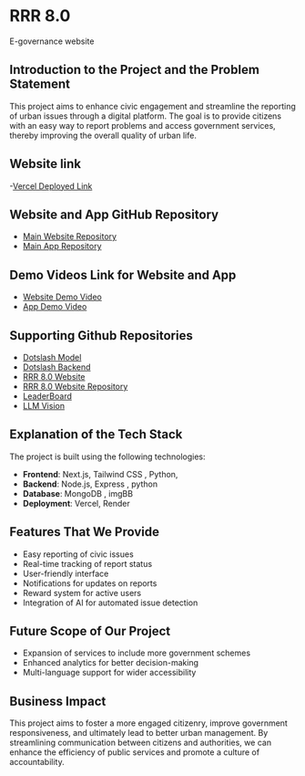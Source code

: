 # RRR 8.0
E-governance website

## Introduction to the Project and the Problem Statement
This project aims to enhance civic engagement and streamline the reporting of urban issues through a digital platform. The goal is to provide citizens with an easy way to report problems and access government services, thereby improving the overall quality of urban life.

## Website link 
-[Vercel Deployed Link](https://rrr-8-0-website.vercel.app/)

## Website and App GitHub Repository
- [Main Website Repository](https://github.com/Rushi-Sh/Dotslash_Model.git)
- [Main App Repository](https://github.com/Rushi-Sh/Dotslash_backend.git)

## Demo Videos Link for Website and App
- [Website Demo Video](https://rrr-8-0-website.vercel.app/)
- [App Demo Video](https://www.youtube.com/watch?v=GWskDUUN1qI&feature=youtu.be)

## Supporting Github Repositories 
- [Dotslash Model](https://github.com/Rushi-Sh/Dotslash_Model.git)
- [Dotslash Backend](https://github.com/Rushi-Sh/Dotslash_backend.git)
- [RRR 8.0 Website](https://rrr-8-0-website.vercel.app/)
- [RRR 8.0 Website Repository](https://github.com/rajatjoe/RRR-8.0-website-)
- [LeaderBoard](https://github.com/Rishika0812/LeaderBoard)
- [LLM Vision](https://github.com/Rushi-Sh/LLM_Vision.git)

## Explanation of the Tech Stack
The project is built using the following technologies:
- **Frontend**: Next.js, Tailwind CSS , Python, 
- **Backend**: Node.js, Express , python  
- **Database**: MongoDB , imgBB
- **Deployment**: Vercel, Render 

## Features That We Provide
- Easy reporting of civic issues
- Real-time tracking of report status
- User-friendly interface
- Notifications for updates on reports
- Reward system for active users
- Integration of AI for automated issue detection 

## Future Scope of Our Project

- Expansion of services to include more government schemes
- Enhanced analytics for better decision-making
- Multi-language support for wider accessibility

## Business Impact
This project aims to foster a more engaged citizenry, improve government responsiveness, and ultimately lead to better urban management. By streamlining communication between citizens and authorities, we can enhance the efficiency of public services and promote a culture of accountability.